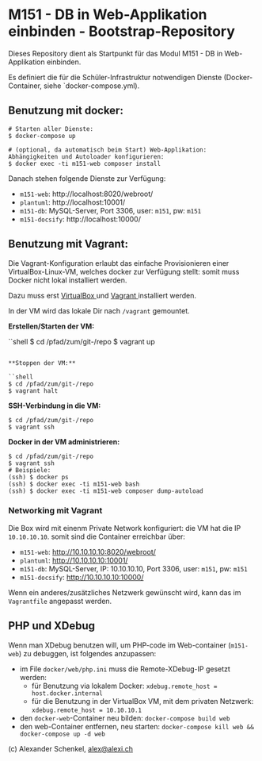 M151 - DB in Web-Applikation einbinden - Bootstrap-Repository
==============================================================

Dieses Repository dient als Startpunkt für das Modul M151 - DB in Web-Applikation einbinden.

Es definiert die für die Schüler-Infrastruktur notwendigen Dienste (Docker-Container, siehe `docker-compose.yml).

## Benutzung mit docker:

```
# Starten aller Dienste:
$ docker-compose up

# (optional, da automatisch beim Start) Web-Applikation: Abhängigkeiten und Autoloader konfigurieren:
$ docker exec -ti m151-web composer install
```

Danach stehen folgende Dienste zur Verfügung:

* `m151-web`: http://localhost:8020/webroot/
* `plantuml`: http://localhost:10001/
* `m151-db`: MySQL-Server, Port 3306, user: `m151`, pw: `m151`
* `m151-docsify`: http://localhost:10000/

## Benutzung mit Vagrant:

Die Vagrant-Konfiguration erlaubt das einfache Provisionieren einer VirtualBox-Linux-VM, welches docker zur Verfügung stellt:
somit muss Docker nicht lokal installiert werden.

Dazu muss erst [ VirtualBox ](https://www.virtualbox.org/) und [ Vagrant ](https://www.vagrantup.com/) installiert werden.

In der VM wird das lokale Dir nach `/vagrant` gemountet.

**Erstellen/Starten der VM:**

``shell
$ cd /pfad/zum/git-/repo
$ vagrant up
```

**Stoppen der VM:**

``shell
$ cd /pfad/zum/git-/repo
$ vagrant halt
```

**SSH-Verbindung in die VM:**

```shell
$ cd /pfad/zum/git-/repo
$ vagrant ssh
```

**Docker in der VM administrieren:**

```shell
$ cd /pfad/zum/git-/repo
$ vagrant ssh
# Beispiele:
(ssh) $ docker ps
(ssh) $ docker exec -ti m151-web bash
(ssh) $ docker exec -ti m151-web composer dump-autoload
```

### Networking mit Vagrant

Die Box wird mit einenm Private Network konfiguriert: die VM hat die IP `10.10.10.10`.
somit sind die Container erreichbar über:

* `m151-web`: http://10.10.10.10:8020/webroot/
* `plantuml`: http://10.10.10.10:10001/
* `m151-db`: MySQL-Server, IP: 10.10.10.10, Port 3306, user: `m151`, pw: `m151`
* `m151-docsify`: http://10.10.10.10:10000/

Wenn ein anderes/zusätzliches Netzwerk gewünscht wird, kann das im `Vagrantfile` angepasst werden.


## PHP und XDebug

Wenn man XDebug benutzen will, um PHP-code im Web-container (`m151-web`) zu debuggen, ist folgendes anzupassen:

* im File `docker/web/php.ini` muss die Remote-XDebug-IP gesetzt werden:
    * für Benutzung via lokalem Docker: `xdebug.remote_host = host.docker.internal`
    * für die Benutzung in der VirtualBox VM, mit dem privaten Netzwerk: `xdebug.remote_host = 10.10.10.1`
* den `docker-web`-Container neu bilden: `docker-compose build web`
* den web-Container entfernen, neu starten: `docker-compose kill web && docker-compose up -d web`


(c) Alexander Schenkel, alex@alexi.ch
